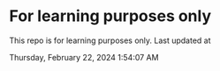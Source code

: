 # For learning purposes only
This repo is for learning purposes only.
Last updated at

Thursday, February 22, 2024 1:54:07 AM


